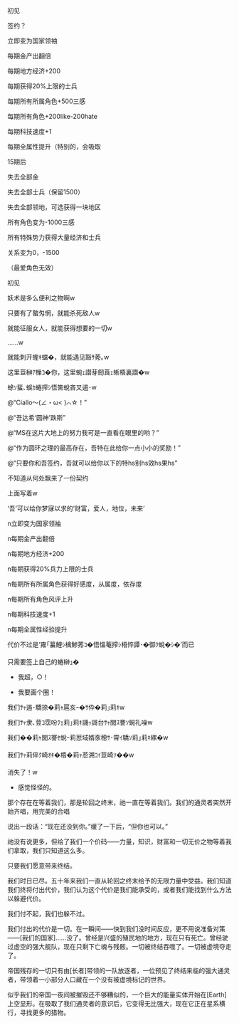 初见

签约？


立即变为国家领袖

每期金产出翻倍

每期地方经济+200

每期获得20%上限的士兵

每期所有所属角色+500三感

每期所有角色+200like-200hate

每期科技速度+1

每期全属性提升（特别的，会吸取





15期后

失去全部金

失去全部士兵（保留1500）

失去全部领地，可选获得一块地区

所有角色变为-1000三感

所有特殊势力获得大量经济和士兵

关系变为0，-1500



（最爱角色无效）

初见

妖术是多么便利之物啊w

只要有了螯匁惘，就能杀死敌人w

就能征服女人，就能获得想要的一切w

……w

就能刺开蟶ｷ蟷�，就能遇见豁ｻ莠｡w

这里荳榊ｱ樔ｺ�你，这里蜿ｪ譛芽劒莨ｪ蜥梧裏譛�w

蜍ｿ蜚､蜈ｶ蜷搾ｼ悟筈蛻吝叉遏･w



@“Ciallo～(∠・ω< )⌒☆！”

@“吾达希‘圆神’跌斯”

@“MS在这片大地上的努力我可是一直看在眼里的哟？”

@“作为圆环之理的最高存在，吾特在此给你一点小小的奖励！”

@“只要你和吾签约，吾就可以给你以下的特hs别hs效hs果hs”

不知道从何处飘来了一份契约

上面写着w

‘吾’可以给你梦寐以求的‘财富，爱人，地位，未来’

n立即变为国家领袖

n每期金产出翻倍

n每期地方经济+200

n每期获得20%兵力上限的士兵

n每期所有所属角色获得好感度，从属度，依存度

n每期所有角色风评上升

n每期科技速度+1

n每期全属性经验提升

代价不过是‘雍｢蟇鯉ｼ檎鯵莠ｺ�悟慍菴搾ｼ梧悴譚･�御ｸ蛻�ｼ�’而已

只需要签上自己的蜷榊ｭ�

- 我超，○！



- 我要画个圈！

我们ｻｬ遏･驕捺�莉ｬ扈亥ｰ�ｻ伜�莉｣莉ｷw

我们ｻｬ隶､荳ｺ霑吩ｸｪ莉｣莉ｷ譏ｯ謌台ｻｬ閭ｽ謇ｿ蜿礼噪w

我们��莉ｬ閭ｽ謇ｾ蛻ｰ莉荵域婿豕穂ｻ･霄ｲ驕ｿ莉｣莉ｷ縲�w

我们ｻｬ莉倅ｸ崎ｵｷ�梧�莉ｬ荵溯ｺｲ荳崎ｿ��w

消失了！w

- 感觉怪怪的。



那个存在在等着我们，那是轮回之终末，祂一直在等着我们。我们的通灵者突然开始齐唱，用完美的合唱

说出一段话：“现在还没到你。”缓了一下后，“但你也可以。”

祂没有说更多，但给了我们一个价码——力量，知识，财富和一切无价之物等着我们拿取，我们只知道这么多。

只要我们愿意带来终结。



我们时日已尽。五十年来我们一直从轮回之终末给予的无限力量中受益。我们知道我们终将付出代价，我们认为这个代价是我们能承受的，或者我们能找到什么方法以躲避代价。

我们付不起，我们也躲不过。

我们付出的代价是一切。在一瞬间——快到我们没时间反应，更不用说准备对策——[我们的国家]……没了。曾经是兴盛的殖民地的地方，现在只有死亡。曾经驶过虚空的强大舰队，现在只剩下亡魂与残骸。一切被终结吞噬了。一切被虚境夺走了。

帝国残存的一切只有由[长者]带领的一队放逐者，一位预见了终结来临的强大通灵者，带领着一小部分人口藏在一个没有被虚境标记的世界。

似乎我们的帝国一夜间被摧毁还不够糟似的，一个巨大的能量实体开始在[Earth]上空显形。在吸取了我们通灵者的意识后，它变得无比强大，现在它正在星系横行，寻找更多的猎物。